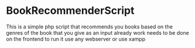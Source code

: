 # BookRecommenderScript

This is a simple php script that recommends you books based on the genres of the book that you give as an input already
work needs to be done on the frontend
to run it use any webserver or use xampp
